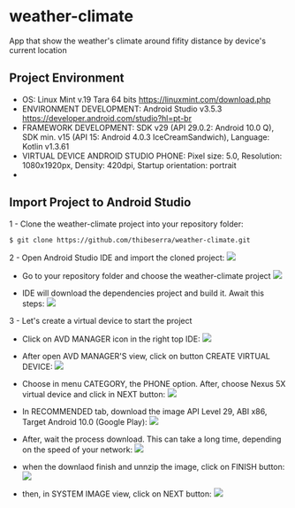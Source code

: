# weather-climate
App that show the weather's climate around fifity distance by device's current location

## Project Environment
- OS: Linux Mint v.19 Tara 64 bits   https://linuxmint.com/download.php
- ENVIRONMENT DEVELOPMENT: Android Studio v3.5.3   https://developer.android.com/studio?hl=pt-br
- FRAMEWORK DEVELOPMENT: SDK v29 (API 29.0.2: Android 10.0 Q), SDK min. v15 (API 15: Android 4.0.3 IceCreamSandwich), Language: Kotlin v1.3.61
- VIRTUAL DEVICE ANDROID STUDIO PHONE: Pixel size: 5.0, Resolution: 1080x1920px, Density: 420dpi, Startup orientation: portrait
-
## Import Project to Android Studio
1 - Clone the weather-climate project into your repository folder:

```sh
$ git clone https://github.com/thibeserra/weather-climate.git
```

2 - Open Android Studio IDE and import the cloned project:
![](app/src/readme/_1-open_android_studio.png)

- Go to your repository folder and choose the weather-climate project
![](app/src/readme/_2-select_project_into_repository.png)

- IDE will download the dependencies project and build it. Await this steps:
![](app/src/readme/_3-build_project_step.png)

3 - Let's create a virtual device to start the project
 - Click on AVD MANAGER icon in the right top IDE:
 ![](app/src/readme/_4-click_avd_manager_icon.png)

 - After open AVD MANAGER'S view, click on button CREATE VIRTUAL DEVICE:
 ![](app/src/readme/_5-create-virtual-device.png)

 - Choose in menu CATEGORY, the PHONE option. After, choose Nexus 5X virtual device and click in NEXT button:
 ![](app/src/readme/_6-nexus_5x_virtual_device.png)

 - In RECOMMENDED tab, download the image API Level 29, ABI x86, Target Android 10.0 (Google Play):
  ![](app/src/readme/_7-view-system-image-download.png)

  - After, wait the process download. This can take a long time, depending on the speed of your network:
  ![](app/src/readme/_8-download-device-image.png)

  - when the downlaod finish and unnzip the image, click on FINISH button:
  ![](app/src/readme/_9-finish-download-device-image.png)

  - then, in SYSTEM IMAGE view, click on NEXT button:
  ![](app/src/readme/_10-next-button.png)